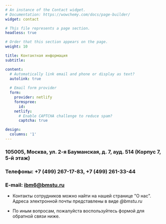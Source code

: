 ```yaml
---
# An instance of the Contact widget.
# Documentation: https://wowchemy.com/docs/page-builder/
widget: contact

# This file represents a page section.
headless: true

# Order that this section appears on the page.
weight: 10

title: Контактная информация
subtitle:

content:
  # Automatically link email and phone or display as text?
  autolink: true
  
  # Email form provider
  form:
    provider: netlify
    formspree:
      id:
    netlify:
      # Enable CAPTCHA challenge to reduce spam?
      captcha: true

design:
  columns: '1'
---
```


### 105005, Москва, ул. 2-я Бауманская, д. 7, ауд. 514 (Корпус 7, 5-й этаж)
### Телефоны: +7 (499) 267-17-83, +7 (499) 261-33-44 
### E-mail: ibm6@bmstu.ru

- Контакты сотрудников можно найти на нашей странице "О нас". Адреса электронной почты представлены в виде _@bmstu.ru_

- По иным вопросам, пожалуйста воспользуйтесь формой для обратной связи ниже.
